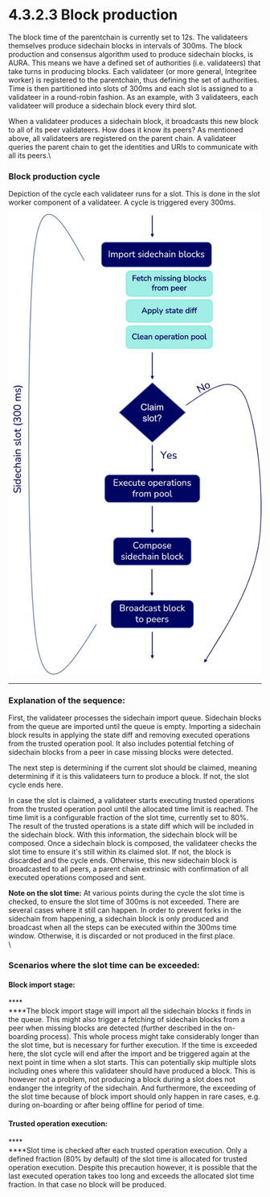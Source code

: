 # 4.3.2.3  Block production

The block time of the parentchain is currently set to 12s. The validateers themselves produce sidechain blocks in intervals of 300ms. The block production and consensus algorithm used to produce sidechain blocks, is AURA. This means we have a defined set of authorities (i.e. validateers) that take turns in producing blocks. Each validateer (or more general, Integritee worker) is registered to the parentchain, thus defining the set of authorities. Time is then partitioned into slots of 300ms and each slot is assigned to a validateer in a round-robin fashion. As an example, with 3 validateers, each validateer will produce a sidechain block every third slot.

When a validateer produces a sidechain block, it broadcasts this new block to all of its peer validateers. How does it know its peers? As mentioned above, all validateers are registered on the parent chain. A validateer queries the parent chain to get the identities and URIs to communicate with all its peers.\


### **Block production cycle**

Depiction of the cycle each validateer runs for a slot. This is done in the slot worker component of a validateer. A cycle is triggered every 300ms.



![Sidechain block production cycle](<../../../.gitbook/assets/Block Times (1).jpg>)

****

### **Explanation of the sequence:**

First, the validateer processes the sidechain import queue. Sidechain blocks from the queue are imported until the queue is empty. Importing a sidechain block results in applying the state diff and removing executed operations from the trusted operation pool. It also includes potential fetching of sidechain blocks from a peer in case missing blocks were detected.

The next step is determining if the current slot should be claimed, meaning determining if it is this validateers turn to produce a block. If not, the slot cycle ends here.

In case the slot is claimed, a validateer starts executing trusted operations from the trusted operation pool until the allocated time limit is reached. The time limit is a configurable fraction of the slot time, currently set to 80%. The result of the trusted operations is a state diff which will be included in the sidechain block. With this information, the sidechain block will be composed. Once a sidechain block is composed, the validateer checks the slot time to ensure it's still within its claimed slot. If not, the block is discarded and the cycle ends. Otherwise, this new sidechain block is broadcasted to all peers, a parent chain extrinsic with confirmation of all executed operations composed and sent.

**Note on the slot time:** At various points during the cycle the slot time is checked, to ensure the slot time of 300ms is not exceeded. There are several cases where it still can happen. In order to prevent forks in the sidechain from happening, a sidechain block is only produced and broadcast when all the steps can be executed within the 300ms time window. Otherwise, it is discarded or not produced in the first place.\
\


### **Scenarios where the slot time can be exceeded:**

#### **Block import stage:**&#x20;

****\
****The block import stage will import all the sidechain blocks it finds in the queue. This might also trigger a fetching of sidechain blocks from a peer when missing blocks are detected (further described in the on-boarding process). This whole process might take considerably longer than the slot time, but is necessary for further execution. If the time is exceeded here, the slot cycle will end after the import and be triggered again at the next point in time when a slot starts. This can potentially skip multiple slots including ones where this validateer should have produced a block. This is however not a problem, not producing a block during a slot does not endanger the integrity of the sidechain. And furthermore, the exceeding of the slot time because of block import should only happen in rare cases, e.g. during on-boarding or after being offline for period of time.

#### **Trusted operation execution:**&#x20;

****\
****Slot time is checked after each trusted operation execution. Only a defined fraction (80% by default) of the slot time is allocated for trusted operation execution. Despite this precaution however, it is possible that the last executed operation takes too long and exceeds the allocated slot time fraction. In that case no block will be produced.
